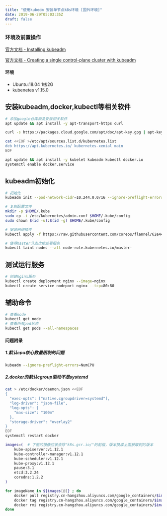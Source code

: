 ```yaml
---
title: "使用kubedm 安装单节点k8s环境 [国外环境]"
date: 2019-06-29T05:03:35Z
draft: false
---
```


### 环境及前置操作

[官方文档 - Installing kubeadm](https://kubernetes.io/docs/setup/production-environment/tools/kubeadm/install-kubeadm/)

[官方文档 - Creating a single control-plane cluster with kubeadm](https://kubernetes.io/docs/setup/production-environment/tools/kubeadm/create-cluster-kubeadm/)



#### 环境

* Ubuntu:18.04 1核2G
* kubenetes v1.15.0






## 安装kubeadm,docker,kubectl等相关软件

```Bash
# 添加google仓库源及安装相关软件
apt update && apt install -y apt-transport-https curl

curl -s https://packages.cloud.google.com/apt/doc/apt-key.gpg | apt-key add -

cat <<EOF >/etc/apt/sources.list.d/kubernetes.list
deb https://apt.kubernetes.io/ kubernetes-xenial main
EOF

apt update && apt install -y kubelet kubeadm kubectl docker.io
systemctl enable docker.service
```



## kubeadm初始化

```Bash
# 初始化
kubeadm init --pod-network-cidr=10.244.0.0/16 --ignore-preflight-errors=NumCPU

# 复制配置文件
mkdir -p $HOME/.kube
sudo cp -i /etc/kubernetes/admin.conf $HOME/.kube/config
sudo chown $(id -u):$(id -g) $HOME/.kube/config

# 安装网络插件
kubectl apply -f https://raw.githubusercontent.com/coreos/flannel/62e44c867a2846fefb68bd5f178daf4da3095ccb/Documentation/kube-flannel.yml

# 使得master节点也能部署服务
kubectl taint nodes --all node-role.kubernetes.io/master-
```

#### 



## 测试运行服务

```Bash
# 创建nginx服务
kubectl create deployment nginx --image=nginx
kubectl create service nodeport nginx --tcp=80:80
```





## 辅助命令

````Bash
# 查看node
kubectl get node
# 查看所有pod状态
kubectl get pods --all-namespaces
````







#### 问题附录

##### 1.默认cpu核心数量限制的问题

```Bash
kubeadm --ignore-preflight-errors=NumCPU
```

##### 2.docker的默认cgroup驱动不是systemd

```Bash
cat > /etc/docker/daemon.json <<EOF
{
  "exec-opts": ["native.cgroupdriver=systemd"],
  "log-driver": "json-file",
  "log-opts": {
    "max-size": "100m"
  },
  "storage-driver": "overlay2"
}
EOF
systemctl restart docker
```





```bash
images=(  # 下面的镜像应该去除"k8s.gcr.io/"的前缀，版本换成上面获取到的版本
    kube-apiserver:v1.12.1
    kube-controller-manager:v1.12.1
    kube-scheduler:v1.12.1
    kube-proxy:v1.12.1
    pause:3.1
    etcd:3.2.24
    coredns:1.2.2
)

for imageName in ${images[@]} ; do
    docker pull registry.cn-hangzhou.aliyuncs.com/google_containers/$imageName
    docker tag registry.cn-hangzhou.aliyuncs.com/google_containers/$imageName k8s.gcr.io/$imageName
    docker rmi registry.cn-hangzhou.aliyuncs.com/google_containers/$imageName
done
```